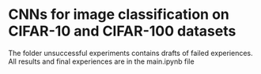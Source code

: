 # CNNs for image classification on CIFAR-10 and CIFAR-100 datasets
The folder unsuccessful experiments contains drafts of failed experiences.
All results and final experiences are in the main.ipynb file